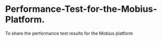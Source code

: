 # Performance-Test-for-the-Mobius-Platform.
To share the performance test results for the Mobius platform
